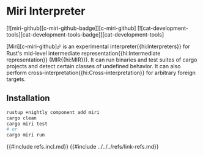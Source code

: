 # Miri Interpreter

[![miri-github][c-miri-github-badge]][c-miri-github]  [![cat-development-tools][cat-development-tools-badge]][cat-development-tools]

[Miri][c-miri-github]⮳ is an experimental interpreter{{hi:Interpreters}} for Rust's mid-level intermediate representation{{hi:Intermediate representation}} (MIR{{hi:MIR}}). It can run binaries and test suites of cargo projects and detect certain classes of undefined behavior. It can also perform cross-interpretation{{hi:Cross-interpretation}} for arbitrary foreign targets.

## Installation

```bash
rustup +nightly component add miri
cargo clean
cargo miri test
# or
cargo miri run
```

{{#include refs.incl.md}}
{{#include ../../../refs/link-refs.md}}

<div class="hidden">
</div>
